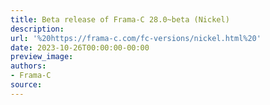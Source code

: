 ```yaml
---
title: Beta release of Frama-C 28.0~beta (Nickel)
description:
url: '%20https://frama-c.com/fc-versions/nickel.html%20'
date: 2023-10-26T00:00:00-00:00
preview_image:
authors:
- Frama-C
source:
---
```

    

